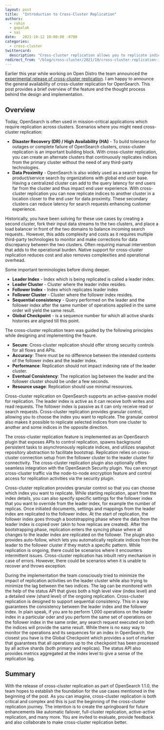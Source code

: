 ```yaml
---
layout: post
title:  "Introduction to Cross-Cluster Replication"
authors: 
  - rohin
  - gopalak
  - sai
date:   2021-10-12 10:00:00 -0700
categories: 
  - cross-cluster
twittercard:
  description: "Cross-cluster replication allows you to replicate indices from one cluster to another. This post provides a brief overview of the feature and the thought process behind the design and implementation."
redirect_from: "/blog/cross-cluster/2021/10/cross-cluster-replication-intro/"
---
```


Earlier this year while working on Open Distro the team announced the [experimental release of cross-cluster replication](https://opendistro.github.io/for-elasticsearch/blog/releases/2021/02/announcing-ccr/). I am happy to announce the general availability of cross-cluster replication for OpenSearch. This post provides a brief overview of the feature and the thought process behind the design and implementation.

## Overview

Today, OpenSearch is often used in mission-critical applications which require replication across clusters. Scenarios where you might need cross-cluster replication:

* **Disaster Recovery (DR) / High Availability (HA)** - To build tolerance for outages or complete failure of OpenSearch clusters, cross-cluster replication is an important building block. With cross-cluster replication, you can create an alternate clusters that continuously replicates indices from the primary cluster without the need of any third-party technologies.
* **Data Proximity** - OpenSearch is also widely used as a search engine for product/service search by organizations with global end user base. Having a centralized cluster can add to the query latency for end users far from the cluster and thus impact end user experience. With cross-cluster replication you can now replicate indices to another cluster in a location closer to the end user for data proximity. These secondary clusters can reduce latency for search requests enhancing customer experience.

Historically, you have been solving for these use cases by creating a second cluster, fork their input data streams to the two clusters, and place a load balancer in front of the two domains to balance incoming search requests.. However, this adds complexity and costs as it requires multiple third-party technologies to monitor and make corrections for data discrepancy between the two clusters. Often requiring manual intervention that adds to the operational burden. Native support for cross-cluster replication reduces cost and also removes complexities and operational overhead.

Some important terminologies before diving deeper.

* **Leader Index** - Index which is being replicated is called a leader index.
* **Leader Cluster** - Cluster where the leader index resides.
* **Follower Index** - Index which replicates leader index
* **Follower Cluster** - Cluster where the follower index resides.
* **Sequential consistency** - Query performed on the leader and the follower index after the same number of operations applied in the same order will yield the same result.
* **Global Checkpoint** - is a sequence number for which all active shards histories are aligned till this point.

The cross-cluster replication team was guided by the following principles while designing and implementing the feaure.

* **Secure**: Cross-cluster replication should offer strong security controls for all flows and APIs.
* **Accuracy**: There must be no difference between the intended contents of the follower index and the leader index.
* **Performance**: Replication should not impact indexing rate of the leader cluster.
* **Eventual Consistency**: The replication lag between the leader and the follower cluster should be under a few seconds.
* **Resource usage**: Replication should use minimal resources. 

Cross-cluster replication on OpenSearch supports an active-passive model for replication. The leader index is active as it can receive both writes and read requests. The follower index is passive as it can only receive read or search requests. Cross-cluster replication provides granular control, allowing you to choose the index you want to replicate. The granular control also makes it possible to replicate selected indices from one cluster to another and some indices in the opposite direction.

The cross-cluster replication feature is implemented as an OpenSearch plugin that exposes APIs to control replication, spawns background persistent tasks to asynchronously replicate indices, and utilizes snapshot repository abstraction to facilitate bootstrap. Replication relies on cross-cluster connection setup from the follower cluster to the leader cluster for connectivity. The cross-cluster replication plugin also optionally offers seamless integration with the OpenSearch Security plugin. You can encrypt cross-cluster traffic via the node-to-node encryption feature and control access for replication activities via the security plugin.

Cross-cluster replication provides granular control so that you can choose which index you want to replicate. While starting replication, apart from the index details, you can also specify specific settings for the follower index that you want to override from the leader index, for example the number of replicas. Once initiated documents, settings and mappings from the leader index are replicated to the follower index. At the start of replication, the follower index goes through a bootstrapping phase where the data from the leader index is copied over (akin to how replicas are created). After the bootstrapping phase, replication enters the syncing phase where all changes to the leader index are replicated on the follower. The plugin also provides auto-follow, which lets you automatically replicate indices from the leader to the follower cluster if they match a specific pattern. While replication is ongoing, there could be scenarios where it encounters intermittent issues. Cross-cluster replication has inbuilt retry mechanism in case of errors. However, there could be scenarios when it is unable to recover and throws exception. 

During the implementation the team consciously tried to minimize the impact of replication activities on the leader cluster while also trying to minimize the lag between the two indices. The lag can be monitored with the help of the status API that gives both a high level view (index level) and a detailed view (shard level) of the ongoing replication. Cross-cluster replication is designed to support sequential consistency. This in a way guarantees the consistency between the leader index and the follower index. In plain speak, if you are to perform 1,000 operations on the leader index in a particular oder and you perform the same set of operations on the follower index in the same order, any search request executed on both the indices will provide the same result. While there is no easy way to monitor the operations and its sequences for an index in OpenSearch, the closest you have is the Global Checkpoint which provides a sort of marker that guarantees that all operations up to the checkpoint has been processed by all active shards (both primary and replicas). The status API also provides metrics aggregated at the index level to give a sense of the replication lag. 

## Summary

With the release of cross-cluster replication as part of OpenSearch 1.1.0, the team hopes to establish the foundation for the use cases mentioned in the beginning of the post. As you can imagine, cross-cluster replication is both critical and complex and this is just the beginning of the cross-cluster replication journey. The intention is to create the springboard for future enhancements like automatic failover, full-cluster replication, active-active replication, and many more. You are invited to evaluate, provide feedback and also collaborate to make cross-cluster replication better.  
